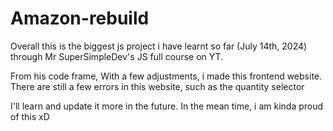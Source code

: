 # Amazon-rebuild

Overall this is the biggest js project i have learnt so far (July 14th, 2024) through Mr SuperSimpleDev's JS full course on YT. 

From his code frame, With a few adjustments, i made this frontend website. There are still a few errors in this website, such as the quantity selector

I'll learn and update it more in the future. In the mean time, i am kinda proud of this xD
